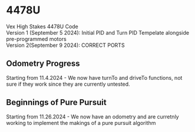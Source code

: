# 4478U
Vex High Stakes 4478U Code <br>
  Version 1 (September 5 2024): Initial PID and Turn PID Tempelate alongside pre-programmed motors <br>
  Version 2(September 9 2024): CORRECT PORTS 

  <h2><strong>Odometry Progress</strong></h2>
  <p> Starting from 11.4.2024 - We now have turnTo and driveTo functions, not sure if they work since they are currently untested.</p>

  <h2><strong>Beginnings of Pure Pursuit</strong></h2>
  <p> Starting from 11.26.2024 - We now have an odometry and are curretnly working to implement the makings of a pure pursuit algorithm</p>
